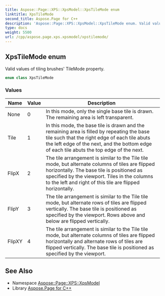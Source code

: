 ```yaml
---
title: Aspose::Page::XPS::XpsModel::XpsTileMode enum
linktitle: XpsTileMode
second_title: Aspose.Page for C++
description: 'Aspose::Page::XPS::XpsModel::XpsTileMode enum. Valid values of tiling brushes'' TileMode property in C++.'
type: docs
weight: 5500
url: /cpp/aspose.page.xps.xpsmodel/xpstilemode/
---
```

## XpsTileMode enum


Valid values of tiling brushes' TileMode property.

```cpp
enum class XpsTileMode
```

### Values

| Name | Value | Description |
| --- | --- | --- |
| None | 0 | In this mode, only the single base tile is drawn. The remaining area is left transparent. |
| Tile | 1 | In this mode, the base tile is drawn and the remaining area is filled by repeating the base tile such that the right edge of each tile abuts the left edge of the next, and the bottom edge of each tile abuts the top edge of the next. |
| FlipX | 2 | The tile arrangement is similar to the Tile tile mode, but alternate columns of tiles are flipped horizontally. The base tile is positioned as specified by the viewport. Tiles in the columns to the left and right of this tile are flipped horizontally. |
| FlipY | 3 | The tile arrangement is similar to the Tile tile mode, but alternate rows of tiles are flipped vertically. The base tile is positioned as specified by the viewport. Rows above and below are flipped vertically. |
| FlipXY | 4 | The tile arrangement is similar to the Tile tile mode, but alternate columns of tiles are flipped horizontally and alternate rows of tiles are flipped vertically. The base tile is positioned as specified by the viewport. |

## See Also

* Namespace [Aspose::Page::XPS::XpsModel](../)
* Library [Aspose.Page for C++](../../)
